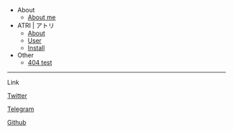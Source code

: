 * About
  * [About me](about.md)
* ATRI | アトリ
  * [About](ATRI/readme.md)
  * [User](ATRI/user.md)
  * [Install](ATRI/install.md)
* Other
  * [404 test](404.md)

---
Link

[Twitter](https://twitter.com/Kyomotoi1?s=09)

[Telegram](https://t.me/Kyomotoi)

[Github](https://github.com/Kyomotoi)
